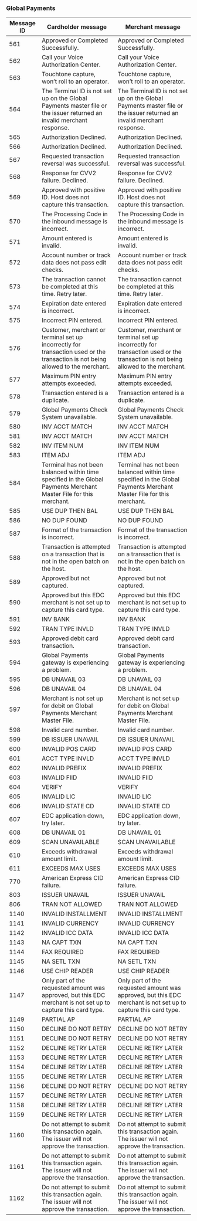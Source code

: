 ### Global Payments

| Message ID | Cardholder message | Merchant message |
| ---------- | ------------------ | ---------------- |
| 561 | Approved or Completed Successfully. | Approved or Completed Successfully. |
| 562 | Call your Voice Authorization Center. | Call your Voice Authorization Center. |
| 563 | Touchtone capture, won’t roll to an operator. | Touchtone capture, won’t roll to an operator. |
| 564 | The Terminal ID is not set up on the Global Payments master file or the issuer returned an invalid merchant response. | The Terminal ID is not set up on the Global Payments master file or the issuer returned an invalid merchant response. |
| 565 | Authorization Declined. | Authorization Declined. |
| 566 | Authorization Declined. | Authorization Declined. |
| 567 | Requested transaction reversal was successful. | Requested transaction reversal was successful. |
| 568 | Response for CVV2 failure. Declined. | Response for CVV2 failure. Declined. |
| 569 | Approved with positive ID. Host does not capture this transaction. | Approved with positive ID. Host does not capture this transaction. |
| 570 | The Processing Code in the inbound message is incorrect. | The Processing Code in the inbound message is incorrect. |
| 571 | Amount entered is invalid. | Amount entered is invalid. |
| 572 | Account number or track data does not pass edit checks. | Account number or track data does not pass edit checks. |
| 573 | The transaction cannot be completed at this time. Retry later. | The transaction cannot be completed at this time. Retry later. |
| 574 | Expiration date entered is incorrect. | Expiration date entered is incorrect. |
| 575 | Incorrect PIN entered. | Incorrect PIN entered. |
| 576 | Customer, merchant or terminal set up incorrectly for transaction used or the transaction is not being allowed to the merchant. | Customer, merchant or terminal set up incorrectly for transaction used or the transaction is not being allowed to the merchant. |
| 577 | Maximum PIN entry attempts exceeded. | Maximum PIN entry attempts exceeded. |
| 578 | Transaction entered is a duplicate. | Transaction entered is a duplicate. |
| 579 | Global Payments Check System unavailable. | Global Payments Check System unavailable. |
| 580 | INV ACCT MATCH | INV ACCT MATCH |
| 581 | INV ACCT MATCH | INV ACCT MATCH |
| 582 | INV ITEM NUM | INV ITEM NUM |
| 583 | ITEM ADJ | ITEM ADJ |
| 584 | Terminal has not been balanced within time specified in the Global Payments Merchant Master File for this merchant. | Terminal has not been balanced within time specified in the Global Payments Merchant Master File for this merchant. |
| 585 | USE DUP THEN BAL | USE DUP THEN BAL |
| 586 | NO DUP FOUND | NO DUP FOUND |
| 587 | Format of the transaction is incorrect. | Format of the transaction is incorrect. |
| 588 | Transaction is attempted on a transaction that is not in the open batch on the host. | Transaction is attempted on a transaction that is not in the open batch on the host. |
| 589 | Approved but not captured. | Approved but not captured. |
| 590 | Approved but this EDC merchant is not set up to capture this card type. | Approved but this EDC merchant is not set up to capture this card type. |
| 591 | INV BANK | INV BANK |
| 592 | TRAN TYPE INVLD | TRAN TYPE INVLD |
| 593 | Approved debit card transaction. | Approved debit card transaction. |
| 594 | Global Payments gateway is experiencing a problem. | Global Payments gateway is experiencing a problem. |
| 595 | DB UNAVAIL 03 | DB UNAVAIL 03 |
| 596 | DB UNAVAIL 04 | DB UNAVAIL 04 |
| 597 | Merchant is not set up for debit on Global Payments Merchant Master File. | Merchant is not set up for debit on Global Payments Merchant Master File. |
| 598 | Invalid card number. | Invalid card number. |
| 599 | DB ISSUER UNAVAIL | DB ISSUER UNAVAIL |
| 600 | INVALID POS CARD | INVALID POS CARD |
| 601 | ACCT TYPE INVLD | ACCT TYPE INVLD |
| 602 | INVALID PREFIX | INVALID PREFIX |
| 603 | INVALID FIID | INVALID FIID |
| 604 | VERIFY | VERIFY |
| 605 | INVALID LIC | INVALID LIC |
| 606 | INVALID STATE CD | INVALID STATE CD |
| 607 | EDC application down, try later. | EDC application down, try later. |
| 608 | DB UNAVAIL 01 | DB UNAVAIL 01 |
| 609 | SCAN UNAVAILABLE | SCAN UNAVAILABLE |
| 610 | Exceeds withdrawal amount limit. | Exceeds withdrawal amount limit. |
| 611 | EXCEEDS MAX USES | EXCEEDS MAX USES |
| 770 | American Express CID failure. | American Express CID failure. |
| 803 | ISSUER UNAVAIL | ISSUER UNAVAIL |
| 806 | TRAN NOT ALLOWED | TRAN NOT ALLOWED |
| 1140 | INVALID INSTALLMENT | INVALID INSTALLMENT |
| 1141 | INVALID CURRENCY | INVALID CURRENCY |
| 1142 | INVALID ICC DATA | INVALID ICC DATA |
| 1143 | NA CAPT TXN | NA CAPT TXN |
| 1144 | FAX REQUIRED | FAX REQUIRED |
| 1145 | NA SETL TXN | NA SETL TXN |
| 1146 | USE CHIP READER | USE CHIP READER |
| 1147 | Only part of the requested amount was approved, but this EDC merchant is not set up to capture this card type. | Only part of the requested amount was approved, but this EDC merchant is not set up to capture this card type. |
| 1149 | PARTIAL AP | PARTIAL AP |
| 1150 | DECLINE DO NOT RETRY | DECLINE DO NOT RETRY |
| 1151 | DECLINE DO NOT RETRY | DECLINE DO NOT RETRY |
| 1152 | DECLINE RETRY LATER | DECLINE RETRY LATER |
| 1153 | DECLINE RETRY LATER | DECLINE RETRY LATER |
| 1154 | DECLINE RETRY LATER | DECLINE RETRY LATER |
| 1155 | DECLINE RETRY LATER | DECLINE RETRY LATER |
| 1156 | DECLINE DO NOT RETRY | DECLINE DO NOT RETRY |
| 1157 | DECLINE RETRY LATER | DECLINE RETRY LATER |
| 1158 | DECLINE RETRY LATER | DECLINE RETRY LATER |
| 1159 | DECLINE RETRY LATER | DECLINE RETRY LATER |
| 1160 | Do not attempt to submit this transaction again. The issuer will not approve the transaction. | Do not attempt to submit this transaction again. The issuer will not approve the transaction. |
| 1161 | Do not attempt to submit this transaction again. The issuer will not approve the transaction. | Do not attempt to submit this transaction again. The issuer will not approve the transaction. |
| 1162 | Do not attempt to submit this transaction again. The issuer will not approve the transaction. | Do not attempt to submit this transaction again. The issuer will not approve the transaction. |